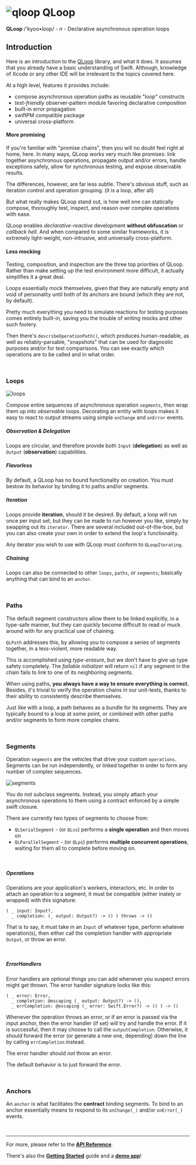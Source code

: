 # ![qloop](icon.png) QLoop

**QLoop** /'kyoo•loop/ - *n* - Declarative asynchronous operation loops

## Introduction

Here is an introduction to the [QLoop](https://github.com/quickthyme/qloop)
library, and what it does. It assumes that you already have a basic
understanding of Swift. Although, knowledge of Xcode or any other IDE will
be irrelevant to the topics covered here.

At a high level, features it provides include:

  - compose asynchronous operation paths as reusable "loop" constructs
  - *test-friendly* observer-pattern module favoring declarative composition
  - built-in error propagation
  - swiftPM compatible package
  - universal cross-platform

#### More promising

If you're familiar with "promise chains", then you will no doubt feel right at
home, here. In many ways, QLoop works very much like promises: link together
asynchronous operations, propagate output and/or errors, handle exceptions
safely, allow for synchronous testing, and expose observable results.

The differences, however, are far less subtle. There's obvious stuff, such
as iteration control and operation grouping. (it is a loop, after all)

But what really makes QLoop stand out, is how well one can statically compose,
thoroughly test, inspect, and reason over complex operations with ease.

QLoop enables *declarative-reactive* development **without obfuscation** or
*callback hell*. And when compared to some similar frameworks, it is extremely
light-weight, non-intrusive, and universally cross-platform.

#### Less mocking

Testing, composition, and inspection are the three top priorities of QLoop.
Rather than make setting up the test environment more difficult, it actually
simplifies it a great deal.

Loops essentially mock themselves, given that they are naturally
empty and void of personality until both of its anchors are bound (which they
are not, by default).

Pretty much everything you need to simulate reactions for testing
purposes comes entirely built-in, saving you the trouble of writing mocks and
other such foolery.

Then there's `describeOperationPath()`, which produces human-readable,
as well as reliably-parsable, "snapshots" that can be used for diagnostic
purposes and/or for test comparisons. You can see exactly which operations
are to be called and in what order.


<br />

### Loops

![loops](loops.png)

Compose entire sequences of asynchronous operation `segments`, then wrap them
up into *observable* loops. Decorating an entity with loops makes it easy
to react to output streams using simple `onChange` and `onError` events.

##### Observation & Delegation

Loops are circular, and therefore provide both `Input` (**delegation**) as well as
`Output` (**observation**) capabilities.

##### Flavorless

By default, a QLoop has no bound functionality on creation. You must bestow
its behavior by binding it to paths and/or segments.

##### Iteration

Loops provide **iteration**, should it be desired. By default, a loop will
run once per input set, but they can be made to run however you like, simply
by swapping out its `iterator`. There are several included out-of-the-box,
but you can also create your own in order to extend the loop's functionality.

Any iterator you wish to use with QLoop must conform to `QLoopIterating`.

##### Chaining

Loops can also be connected to other `loops`, `paths`, or `segments`;
basically anything that can bind to an `anchor`.



<br />

### Paths

The default segment constructors allow them to be linked explicitly,
in a type-safe manner, but they can quickly become difficult to read
or muck around with for any practical use of chaining.

`QLPath` addresses this, by allowing you to compose a series
of segments together, in a less-violent, more readable way.

This is accomplished using *type-erasure*, but we don't have to give up
type safety completely. The *failable initializer* will return `nil` if
any segment in the chain fails to link to one of its neighboring segments.

When using paths, **you always have a way to ensure everything is correct.**
Besides, it's trivial to verify the operation chains in our unit-tests,
thanks to their ability to consistently describe themselves.

Just like with a loop, a path behaves as a bundle for its segments. They
are typically bound to a loop at some point, or combined with other paths
and/or segments to form more complex chains.


<br />

### Segments

Operation `segments` are the vehicles that drive your custom `operations`.
Segments can be run independently, or linked together in order to form any
number of complex sequences.

![segments](segments.png)

You do not subclass segments. Instead, you simply attach your asynchronous
operations to them using a contract enforced by a simple swift closure.

There are currently two types of segments to choose from:

 - `QLSerialSegment` - (or `QLss`) performs a **single operation** and then moves on
 - `QLParallelSegment` - (or `QLps`) performs **multiple concurrent operations**,
   waiting for them all to complete before moving on.


<br />

##### Operations

Operations are your application's workers, interactors, etc. In order to attach
an operation to a segment, it must be compatible (either inately or wrapped)
with this signature:

```
( _ input: Input?,
  _ completion: (_ output: Output?) -> () ) throws -> ()
```

That is to say, it must take in an `Input` of whatever type, perform whatever
operation(s), then either call the completion handler with appropriate
`Output`, or throw an error.


<br />

##### ErrorHandlers

Error handlers are optional things you can add whenever you suspect errors might
get thrown. The error handler signature looks like this:

```
( _ error: Error,
  _ completion: @escaping (_ output: Output?) -> (),
  _ errCompletion: @escaping (_ error: Swift.Error?) -> () ) -> ()
```

Whenever the operation throws an error, or if an error is passed via the input
anchor, then the error handler (if set) will try and handle the error. If it is
successful, then it may choose to call the `outputCompletion`. Otherwise, it
should forward the error (or generate a new one, depending) down the line by
calling `errCompletion` instead.

The error handler should *not* throw an error.

The default behavior is to just forward the error.


<br />

### Anchors

An `anchor` is what facilitates the **contract** binding segments. To bind
to an anchor essentially means to respond to its `onChange(_)` and/or
`onError(_)` events.


<br />

---

For more, please refer to the **[API Reference](reference.md)**.

There's also the **[Getting Started](getting-started.md)** guide
and a **[demo app](https://github.com/quickthyme/qloop-demo)**!

<br />
